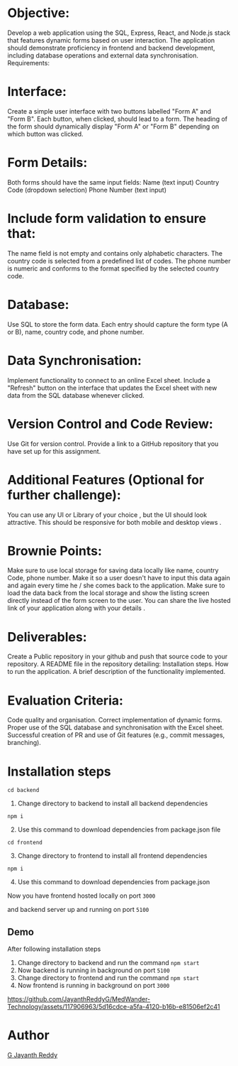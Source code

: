 # Objective:
Develop a web application using the SQL, Express, React, and Node.js stack that features dynamic forms based on user interaction. The application should demonstrate proficiency in frontend and backend development, including database operations and external data synchronisation.
Requirements:
# Interface:
Create a simple user interface with two buttons labelled "Form A" and "Form B".
Each button, when clicked, should lead to a form. The heading of the form should dynamically display "Form A" or "Form B" depending on which button was clicked.
# Form Details:
Both forms should have the same input fields:
Name (text input)
Country Code (dropdown selection)
Phone Number (text input)
# Include form validation to ensure that:
The name field is not empty and contains only alphabetic characters.
The country code is selected from a predefined list of codes.
The phone number is numeric and conforms to the format specified by the selected country code.
# Database:
Use SQL to store the form data.
Each entry should capture the form type (A or B), name, country code, and phone number.
# Data Synchronisation:
Implement functionality to connect to an online Excel sheet.
Include a "Refresh" button on the interface that updates the Excel sheet with new data from the SQL database whenever clicked.
# Version Control and Code Review:
Use Git for version control. Provide a link to a GitHub repository that you have set up for this assignment.
# Additional Features (Optional for further challenge):
You can use any UI or Library of your choice , but the UI should  look attractive.
This should be responsive for both mobile and desktop views .



# Brownie Points:
Make sure to use local storage for saving data locally like name, country Code, phone number.  Make it so a user doesn't have to input this data again and again every time he / she comes back to the application. Make sure to load the data back from the local storage and show the listing screen directly instead of the form screen to the user.
You can share the live hosted link of your application along with your details .
# Deliverables:
Create a Public repository in your github and push that source code to your repository.
A README file in the repository detailing:
Installation steps.
How to run the application.
A brief description of the functionality implemented.
# Evaluation Criteria:
Code quality and organisation.
Correct implementation of dynamic forms.
Proper use of the SQL database and synchronisation with the Excel sheet.
Successful creation of PR and use of Git features (e.g., commit messages, branching).


# Installation steps

``` cd backend ``` 

1. Change directory to  backend to install all backend dependencies

``` npm i ```

2. Use this command to download dependencies from package.json file

``` cd frontend ```

3. Change directory to frontend to install all frontend dependencies

``` npm i ```

4. Use this command to download dependencies from package.json

Now you have frontend hosted locally on port ``` 3000  ```

and backend server up and running on port ``` 5100 ```

## Demo

After following installation steps

1. Change directory to backend and run the command ```npm start``` 
2. Now backend is running in background on port ```5100```
3. Change directory to frontend and run the command ```npm start```
4. Now frontend is running in background on port ```3000```



https://github.com/JayanthReddyG/MedWander-Technology/assets/117906963/5d16cdce-a5fa-4120-b16b-e81506ef2c41



# Author

[G Jayanth Reddy ](https://github.com/JayanthReddyG)
